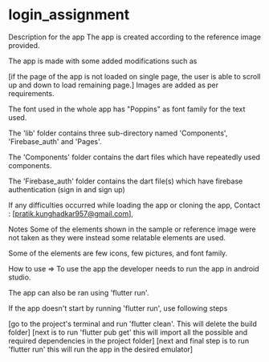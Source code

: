 # login_assignment

Description for the app
The app is created according to the reference image provided.

The app is made with some added modifications such as

[if the page of the app is not loaded on single page, the user is able to scroll up and down to load remaining page.]
Images are added as per requirements.

The font used in the whole app has "Poppins" as font family for the text used.

The 'lib' folder contains three sub-directory named 'Components', 'Firebase_auth' and 'Pages'.

The 'Components' folder contains the dart files which have repeatedly used components.

The 'Firebase_auth' folder contains the dart file(s) which have firebase authentication (sign in and sign up)

If any difficulties occurred while loading the app or cloning the app, Contact : [pratik.kunghadkar957@gmail.com],

Notes
Some of the elements shown in the sample or reference image were not taken as they were instead some relatable elements are used.

Some of the elements are few icons, few pictures, and font family.

How to use =>
To use the app the developer needs to run the app in android studio.

The app can also be ran using 'flutter run'.

If the app doesn't start by running 'flutter run', use following steps

[go to the project's terminal and run 'flutter clean'. This will delete the build folder]
[next is to run 'flutter pub get' this will import all the possible and required dependencies in the project folder]
[next and final step is to run 'flutter run' this will run the app in the desired emulator]
